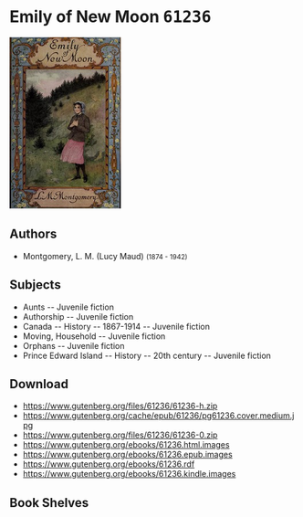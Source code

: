 # Emily of New Moon <kbd>61236</kbd>

![](./cover.medium.jpg "")

## Authors


 - Montgomery, L. M. (Lucy Maud) <small>(1874 - 1942)</small>

## Subjects


 - Aunts -- Juvenile fiction
 - Authorship -- Juvenile fiction
 - Canada -- History -- 1867-1914 -- Juvenile fiction
 - Moving, Household -- Juvenile fiction
 - Orphans -- Juvenile fiction
 - Prince Edward Island -- History -- 20th century -- Juvenile fiction

## Download


 - https://www.gutenberg.org/files/61236/61236-h.zip
 - https://www.gutenberg.org/cache/epub/61236/pg61236.cover.medium.jpg
 - https://www.gutenberg.org/files/61236/61236-0.zip
 - https://www.gutenberg.org/ebooks/61236.html.images
 - https://www.gutenberg.org/ebooks/61236.epub.images
 - https://www.gutenberg.org/ebooks/61236.rdf
 - https://www.gutenberg.org/ebooks/61236.kindle.images

## Book Shelves


